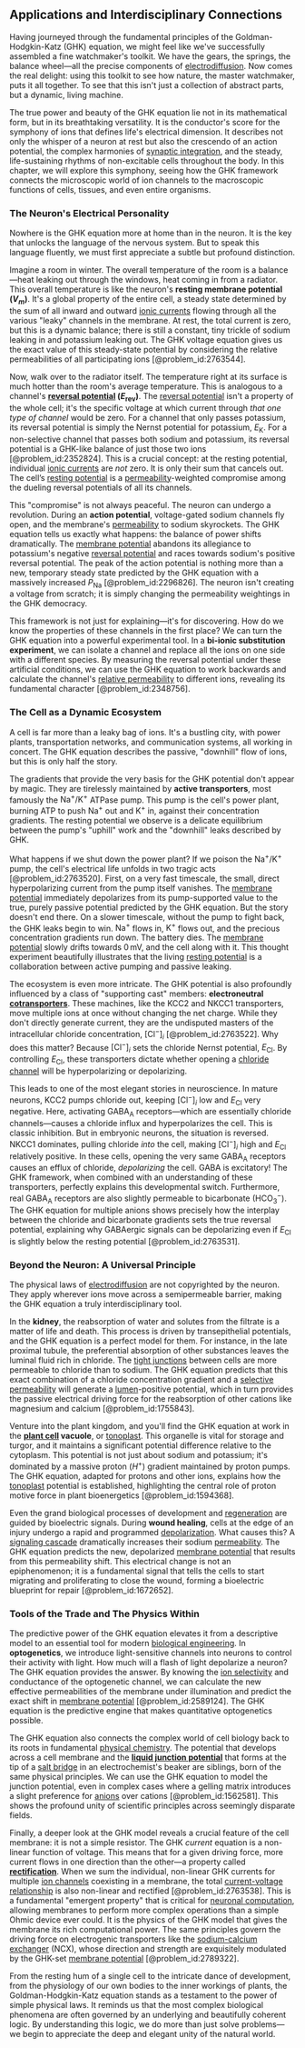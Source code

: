 ## Applications and Interdisciplinary Connections

Having journeyed through the fundamental principles of the Goldman-Hodgkin-Katz (GHK) equation, we might feel like we've successfully assembled a fine watchmaker's toolkit. We have the gears, the springs, the balance wheel—all the precise components of [electrodiffusion](@article_id:201238). Now comes the real delight: using this toolkit to see how nature, the master watchmaker, puts it all together. To see that this isn't just a collection of abstract parts, but a dynamic, living machine.

The true power and beauty of the GHK equation lie not in its mathematical form, but in its breathtaking versatility. It is the conductor's score for the symphony of ions that defines life's electrical dimension. It describes not only the whisper of a neuron at rest but also the crescendo of an action potential, the complex harmonies of [synaptic integration](@article_id:148603), and the steady, life-sustaining rhythms of non-excitable cells throughout the body. In this chapter, we will explore this symphony, seeing how the GHK framework connects the microscopic world of ion channels to the macroscopic functions of cells, tissues, and even entire organisms.

### The Neuron's Electrical Personality

Nowhere is the GHK equation more at home than in the neuron. It is the key that unlocks the language of the nervous system. But to speak this language fluently, we must first appreciate a subtle but profound distinction.

Imagine a room in winter. The overall temperature of the room is a balance—heat leaking out through the windows, heat coming in from a radiator. This overall temperature is like the neuron's **resting membrane potential ($V_m$)**. It's a global property of the entire cell, a steady state determined by the sum of all inward and outward [ionic currents](@article_id:169815) flowing through all the various "leaky" channels in the membrane. At rest, the total current is zero, but this is a dynamic balance; there is still a constant, tiny trickle of sodium leaking in and potassium leaking out. The GHK voltage equation gives us the exact value of this steady-state potential by considering the relative permeabilities of all participating ions [@problem_id:2763544].

Now, walk over to the radiator itself. The temperature right at its surface is much hotter than the room's average temperature. This is analogous to a channel's **[reversal potential](@article_id:176956) ($E_\text{rev}$)**. The [reversal potential](@article_id:176956) isn't a property of the whole cell; it's the specific voltage at which current through *that one type of channel* would be zero. For a channel that only passes potassium, its reversal potential is simply the Nernst potential for potassium, $E_\text{K}$. For a non-selective channel that passes both sodium and potassium, its reversal potential is a GHK-like balance of just those two ions [@problem_id:2352824]. This is a crucial concept: at the resting potential, individual [ionic currents](@article_id:169815) are *not* zero. It is only their sum that cancels out. The cell’s [resting potential](@article_id:175520) is a [permeability](@article_id:154065)-weighted compromise among the dueling reversal potentials of all its channels.

This "compromise" is not always peaceful. The neuron can undergo a revolution. During an **action potential**, voltage-gated sodium channels fly open, and the membrane's [permeability](@article_id:154065) to sodium skyrockets. The GHK equation tells us exactly what happens: the balance of power shifts dramatically. The [membrane potential](@article_id:150502) abandons its allegiance to potassium's negative [reversal potential](@article_id:176956) and races towards sodium's positive reversal potential. The peak of the action potential is nothing more than a new, temporary steady state predicted by the GHK equation with a massively increased $P_\text{Na}$ [@problem_id:2296826]. The neuron isn't creating a voltage from scratch; it is simply changing the permeability weightings in the GHK democracy.

This framework is not just for explaining—it's for discovering. How do we know the properties of these channels in the first place? We can turn the GHK equation into a powerful experimental tool. In a **bi-ionic substitution experiment**, we can isolate a channel and replace all the ions on one side with a different species. By measuring the reversal potential under these artificial conditions, we can use the GHK equation to work backwards and calculate the channel's [relative permeability](@article_id:271587) to different ions, revealing its fundamental character [@problem_id:2348756].

### The Cell as a Dynamic Ecosystem

A cell is far more than a leaky bag of ions. It's a bustling city, with power plants, transportation networks, and communication systems, all working in concert. The GHK equation describes the passive, "downhill" flow of ions, but this is only half the story.

The gradients that provide the very basis for the GHK potential don't appear by magic. They are tirelessly maintained by **active transporters**, most famously the $\text{Na}^+/\text{K}^+$ ATPase pump. This pump is the cell's power plant, burning ATP to push $\text{Na}^+$ out and $\text{K}^+$ in, against their concentration gradients. The resting potential we observe is a delicate equilibrium between the pump's "uphill" work and the "downhill" leaks described by GHK.

What happens if we shut down the power plant? If we poison the $\text{Na}^+/\text{K}^+$ pump, the cell's electrical life unfolds in two tragic acts [@problem_id:2763520]. First, on a very fast timescale, the small, direct hyperpolarizing current from the pump itself vanishes. The [membrane potential](@article_id:150502) immediately depolarizes from its pump-supported value to the true, purely passive potential predicted by the GHK equation. But the story doesn't end there. On a slower timescale, without the pump to fight back, the GHK leaks begin to win. $\text{Na}^+$ flows in, $\text{K}^+$ flows out, and the precious concentration gradients run down. The battery dies. The [membrane potential](@article_id:150502) slowly drifts towards $0 \, \text{mV}$, and the cell along with it. This thought experiment beautifully illustrates that the living [resting potential](@article_id:175520) is a collaboration between active pumping and passive leaking.

The ecosystem is even more intricate. The GHK potential is also profoundly influenced by a class of "supporting cast" members: **electroneutral [cotransporters](@article_id:173917)**. These machines, like the KCC2 and NKCC1 transporters, move multiple ions at once without changing the net charge. While they don't directly generate current, they are the undisputed masters of the intracellular chloride concentration, $[\text{Cl}^-]_i$ [@problem_id:2763522]. Why does this matter? Because $[\text{Cl}^-]_i$ sets the chloride Nernst potential, $E_\text{Cl}$. By controlling $E_\text{Cl}$, these transporters dictate whether opening a [chloride channel](@article_id:169421) will be hyperpolarizing or depolarizing.

This leads to one of the most elegant stories in neuroscience. In mature neurons, KCC2 pumps chloride out, keeping $[\text{Cl}^-]_i$ low and $E_\text{Cl}$ very negative. Here, activating GABA$_\text{A}$ receptors—which are essentially chloride channels—causes a chloride influx and hyperpolarizes the cell. This is classic inhibition. But in embryonic neurons, the situation is reversed. NKCC1 dominates, pulling chloride *into* the cell, making $[\text{Cl}^-]_i$ high and $E_\text{Cl}$ relatively positive. In these cells, opening the very same GABA$_\text{A}$ receptors causes an efflux of chloride, *depolarizing* the cell. GABA is excitatory! The GHK framework, when combined with an understanding of these transporters, perfectly explains this developmental switch. Furthermore, real GABA$_\text{A}$ receptors are also slightly permeable to bicarbonate ($\text{HCO}_3^-$). The GHK equation for multiple anions shows precisely how the interplay between the chloride and bicarbonate gradients sets the true reversal potential, explaining why GABAergic signals can be depolarizing even if $E_\text{Cl}$ is slightly below the resting potential [@problem_id:2763531].

### Beyond the Neuron: A Universal Principle

The physical laws of [electrodiffusion](@article_id:201238) are not copyrighted by the neuron. They apply wherever ions move across a semipermeable barrier, making the GHK equation a truly interdisciplinary tool.

In the **kidney**, the reabsorption of water and solutes from the filtrate is a matter of life and death. This process is driven by transepithelial potentials, and the GHK equation is a perfect model for them. For instance, in the late proximal tubule, the preferential absorption of other substances leaves the luminal fluid rich in chloride. The [tight junctions](@article_id:143045) between cells are more permeable to chloride than to sodium. The GHK equation predicts that this exact combination of a chloride concentration gradient and a [selective permeability](@article_id:153207) will generate a [lumen](@article_id:173231)-positive potential, which in turn provides the passive electrical driving force for the reabsorption of other cations like magnesium and calcium [@problem_id:1755843].

Venture into the plant kingdom, and you'll find the GHK equation at work in the **[plant cell](@article_id:274736) vacuole**, or [tonoplast](@article_id:144228). This organelle is vital for storage and turgor, and it maintains a significant potential difference relative to the cytoplasm. This potential is not just about sodium and potassium; it's dominated by a massive proton ($H^+$) gradient maintained by proton pumps. The GHK equation, adapted for protons and other ions, explains how the [tonoplast](@article_id:144228) potential is established, highlighting the central role of proton motive force in plant bioenergetics [@problem_id:1594368].

Even the grand biological processes of development and [regeneration](@article_id:145678) are guided by bioelectric signals. During **wound healing**, cells at the edge of an injury undergo a rapid and programmed [depolarization](@article_id:155989). What causes this? A [signaling cascade](@article_id:174654) dramatically increases their sodium [permeability](@article_id:154065). The GHK equation predicts the new, depolarized [membrane potential](@article_id:150502) that results from this permeability shift. This electrical change is not an epiphenomenon; it is a fundamental signal that tells the cells to start migrating and proliferating to close the wound, forming a bioelectric blueprint for repair [@problem_id:1672652].

### Tools of the Trade and The Physics Within

The predictive power of the GHK equation elevates it from a descriptive model to an essential tool for modern [biological engineering](@article_id:270396). In **optogenetics**, we introduce light-sensitive channels into neurons to control their activity with light. How much will a flash of light depolarize a neuron? The GHK equation provides the answer. By knowing the [ion selectivity](@article_id:151624) and conductance of the optogenetic channel, we can calculate the new effective permeabilities of the membrane under illumination and predict the exact shift in [membrane potential](@article_id:150502) [@problem_id:2589124]. The GHK equation is the predictive engine that makes quantitative optogenetics possible.

The GHK equation also connects the complex world of cell biology back to its roots in fundamental [physical chemistry](@article_id:144726). The potential that develops across a cell membrane and the **[liquid junction potential](@article_id:149344)** that forms at the tip of a [salt bridge](@article_id:146938) in an electrochemist's beaker are siblings, born of the same physical principles. We can use the GHK equation to model the junction potential, even in complex cases where a gelling matrix introduces a slight preference for [anions](@article_id:166234) over cations [@problem_id:1562581]. This shows the profound unity of scientific principles across seemingly disparate fields.

Finally, a deeper look at the GHK model reveals a crucial feature of the cell membrane: it is not a simple resistor. The GHK *current* equation is a non-linear function of voltage. This means that for a given driving force, more current flows in one direction than the other—a property called **[rectification](@article_id:196869)**. When we sum the individual, non-linear GHK currents for multiple [ion channels](@article_id:143768) coexisting in a membrane, the total [current-voltage relationship](@article_id:163186) is also non-linear and rectified [@problem_id:2763538]. This is a fundamental "emergent property" that is critical for [neuronal computation](@article_id:174280), allowing membranes to perform more complex operations than a simple Ohmic device ever could. It is the physics of the GHK model that gives the membrane its rich computational power. The same principles govern the driving force on electrogenic transporters like the [sodium-calcium exchanger](@article_id:142529) (NCX), whose direction and strength are exquisitely modulated by the GHK-set [membrane potential](@article_id:150502) [@problem_id:2789322].

From the resting hum of a single cell to the intricate dance of development, from the physiology of our own bodies to the inner workings of plants, the Goldman-Hodgkin-Katz equation stands as a testament to the power of simple physical laws. It reminds us that the most complex biological phenomena are often governed by an underlying and beautifully coherent logic. By understanding this logic, we do more than just solve problems—we begin to appreciate the deep and elegant unity of the natural world.